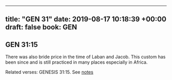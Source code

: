 
---
title: "GEN 31"
date: 2019-08-17 10:18:39 +00:00
draft: false
book: GEN
---

## GEN 31:15

There was also bride price in the time of Laban and Jacob. This custom has been since and is still practiced in many places especially in Africa.

Related verses: GENESIS 31:15. See [notes](https://my.bible.com/notes/3232811144922784349)

